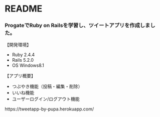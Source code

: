 # README
<h3>ProgateでRuby on Railsを学習し、ツイートアプリを作成しました。</h3>
【開発環境】
<ul>
  <li>Ruby 2.4.4</li>
  <li>Rails 5.2.0</li>
  <li>OS Windows8.1</li>
</ul>
【アプリ概要】
<ul>
  <li>つぶやき機能（投稿・編集・削除）</li>
  <li>いいね機能</li>
  <li>ユーザーログイン/ログアウト機能</li>
</ul>  
https://tweetapp-by-pupa.herokuapp.com/
